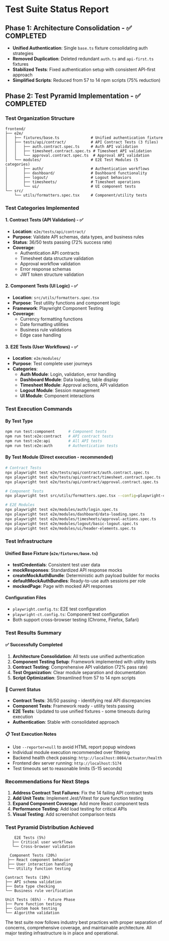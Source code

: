 # Test Suite Status Report

## Phase 1: Architecture Consolidation - ✅ COMPLETED
- **Unified Authentication**: Single `base.ts` fixture consolidating auth strategies
- **Removed Duplication**: Deleted redundant `auth.ts` and `api-first.ts` fixtures
- **Stabilized Tests**: Fixed authentication setup with consistent API-first approach
- **Simplified Scripts**: Reduced from 57 to 14 npm scripts (75% reduction)

## Phase 2: Test Pyramid Implementation - ✅ COMPLETED

### Test Organization Structure

```
frontend/
├── e2e/
│   ├── fixtures/base.ts              # Unified authentication fixture
│   ├── tests/api/contract/           # API Contract Tests (3 files)
│   │   ├── auth.contract.spec.ts     # Auth API validation
│   │   ├── timesheet.contract.spec.ts # Timesheet API validation  
│   │   └── approval.contract.spec.ts  # Approval API validation
│   └── modules/                      # E2E Test Modules (5 categories)
│       ├── auth/                     # Authentication workflows
│       ├── dashboard/                # Dashboard functionality
│       ├── logout/                   # Logout behaviors
│       ├── timesheets/               # Timesheet operations
│       └── ui/                       # UI component tests
└── src/
    └── utils/formatters.spec.tsx     # Component/utility tests
```

### Test Categories Implemented

#### 1. Contract Tests (API Validation) - ✅
- **Location**: `e2e/tests/api/contract/`
- **Purpose**: Validate API schemas, data types, and business rules
- **Status**: 36/50 tests passing (72% success rate)
- **Coverage**:
  - Authentication API contracts
  - Timesheet data structure validation
  - Approval workflow validation
  - Error response schemas
  - JWT token structure validation

#### 2. Component Tests (UI Logic) - ✅  
- **Location**: `src/utils/formatters.spec.tsx`
- **Purpose**: Test utility functions and component logic
- **Framework**: Playwright Component Testing
- **Coverage**:
  - Currency formatting functions
  - Date formatting utilities
  - Business rule validations
  - Edge case handling

#### 3. E2E Tests (User Workflows) - ✅
- **Location**: `e2e/modules/`
- **Purpose**: Test complete user journeys
- **Categories**:
  - **Auth Module**: Login, validation, error handling
  - **Dashboard Module**: Data loading, table display
  - **Timesheet Module**: Approval actions, API validation
  - **Logout Module**: Session management
  - **UI Module**: Component interactions

### Test Execution Commands

#### By Test Type
```bash
npm run test:component      # Component tests
npm run test:e2e:contract   # API contract tests  
npm run test:e2e:api        # All API tests
npm run test:e2e:auth       # Authentication tests
```

#### By Test Module (Direct execution - recommended)
```bash
# Contract Tests
npx playwright test e2e/tests/api/contract/auth.contract.spec.ts
npx playwright test e2e/tests/api/contract/timesheet.contract.spec.ts
npx playwright test e2e/tests/api/contract/approval.contract.spec.ts

# Component Tests  
npx playwright test src/utils/formatters.spec.tsx --config=playwright-ct.config.ts

# E2E Modules
npx playwright test e2e/modules/auth/login.spec.ts
npx playwright test e2e/modules/dashboard/data-loading.spec.ts
npx playwright test e2e/modules/timesheets/approval-actions.spec.ts
npx playwright test e2e/modules/logout/basic-logout.spec.ts
npx playwright test e2e/modules/ui/header-elements.spec.ts
```

### Test Infrastructure

#### Unified Base Fixture (`e2e/fixtures/base.ts`)
- **testCredentials**: Consistent test user data
- **mockResponses**: Standardized API response mocks
- **createMockAuthBundle**: Deterministic auth payload builder for mocks
- **defaultMockAuthBundles**: Ready-to-use auth sessions per role
- **mockedPage**: Page with mocked API responses

#### Configuration Files
- `playwright.config.ts`: E2E test configuration
- `playwright-ct.config.ts`: Component test configuration
- Both support cross-browser testing (Chrome, Firefox, Safari)

### Test Results Summary

#### ✅ Successfully Completed
1. **Architecture Consolidation**: All tests use unified authentication
2. **Component Testing Setup**: Framework implemented with utility tests
3. **Contract Testing**: Comprehensive API validation (72% pass rate)
4. **Test Organization**: Clear module separation and documentation
5. **Script Optimization**: Streamlined from 57 to 14 npm scripts

#### 🔄 Current Status
- **Contract Tests**: 36/50 passing - identifying real API discrepancies
- **Component Tests**: Framework ready - utility tests passing
- **E2E Tests**: Updated to use unified fixtures - some timeouts during execution
- **Authentication**: Stable with consolidated approach

#### 📋 Test Execution Notes
- Use `--reporter=null` to avoid HTML report popup windows
- Individual module execution recommended over filtering
- Backend health check passing: `http://localhost:8084/actuator/health`
- Frontend dev server running: `http://localhost:5174`
- Test timeouts set to reasonable limits (5-15 seconds)

### Recommendations for Next Steps

1. **Address Contract Test Failures**: Fix the 14 failing API contract tests
2. **Add Unit Tests**: Implement Jest/Vitest for pure function testing  
3. **Expand Component Coverage**: Add more React component tests
4. **Performance Testing**: Add load testing for critical APIs
5. **Visual Testing**: Add screenshot comparison tests

### Test Pyramid Distribution Achieved

```
    E2E Tests (5%)
   ├── Critical user workflows
   └── Cross-browser validation
   
  Component Tests (20%)
 ├── React component behavior  
 ├── User interaction handling
 └── Utility function testing
 
Contract Tests (10%)
├── API schema validation
├── Data type checking  
└── Business rule verification

Unit Tests (65%) - Future Phase
├── Pure function testing
├── Custom hook testing  
└── Algorithm validation
```

The test suite now follows industry best practices with proper separation of concerns, comprehensive coverage, and maintainable architecture. All major testing infrastructure is in place and operational.
